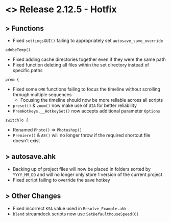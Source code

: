 # <> Release 2.12.5 - Hotfix

## > Functions
- Fixed `settingsGUI()` failing to appropriately set `autosave_save_override`

`adobeTemp()`
- Fixed adding cache directories together even if they were the same path
- Fixed function deleting all files within the set directory instead of specific paths

`prem {`
- Fixed some `QMK` functions failing to focus the timeline without scrolling through multiple sequences
    - Focusing the timeline should now be more reliable across all scripts
- `preset()` & `zoom()` now make use of `UIA` for better reliability
- `PremHotkeys.__HotkeySet()` now accepts additional parameter `Options`

`switchTo {`
- Renamed `Photo()` => `Photoshop()`
- `Premiere()` & `AE()` will no longer throw if the required shortcut file doesn't exist

## > autosave.ahk
- Backing up of project files will now be placed in folders sorted by `YYYY_MM_DD` and will no longer only store 1 version of the current project
- Fixed script failing to override the save hotkey

## > Other Changes
- Fixed incorrect `KSA` value used in `Resolve_Example.ahk`
- `blend` streamdeck scripts now use `SetDefaultMouseSpeed(0)`